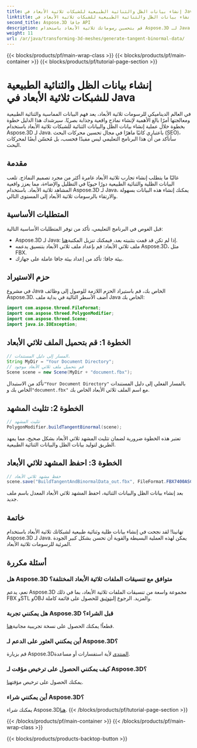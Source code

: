 ```yaml
---
title: إنشاء بيانات الظل والثنائية الطبيعية للشبكات ثلاثية الأبعاد في Java
linktitle: إنشاء بيانات الظل والثنائية الطبيعية للشبكات ثلاثية الأبعاد في Java
second_title: Aspose.3D جافا API
description: قم بتحسين رسوماتك ثلاثية الأبعاد باستخدام Aspose.3D لـ Java. توليد بيانات الظل والثنائية دون عناء. جرب النسخة التجريبية المجانية الآن!
weight: 11
url: /ar/java/transforming-3d-meshes/generate-tangent-binormal-data/
---
```


{{< blocks/products/pf/main-wrap-class >}}
{{< blocks/products/pf/main-container >}}
{{< blocks/products/pf/tutorial-page-section >}}

# إنشاء بيانات الظل والثنائية الطبيعية للشبكات ثلاثية الأبعاد في Java

في العالم الديناميكي للرسومات ثلاثية الأبعاد، يعد فهم البيانات المماسية والثنائية الطبيعية ومعالجتها أمرًا بالغ الأهمية لإنشاء نماذج واقعية وجذابة بصريًا. سيرشدك هذا الدليل خطوة بخطوة خلال عملية إنشاء بيانات الظل والبيانات الثنائية للشبكات ثلاثية الأبعاد باستخدام Aspose.3D لـ Java. باعتباري كاتبًا ماهرًا في مجال تحسين محركات البحث (SEO)، سأتأكد من أن هذا البرنامج التعليمي ليس مفيدًا فحسب، بل مُحسّن أيضًا لمحركات البحث.
## مقدمة
غالبًا ما يتطلب إنشاء تجارب ثلاثية الأبعاد غامرة أكثر من مجرد تصميم النماذج. تلعب البيانات الظلية والثنائية الطبيعية دورًا حيويًا في التظليل والإضاءة، مما يعزز واقعية المشاهد ثلاثية الأبعاد. باستخدام Aspose.3D لـ Java، يمكنك إنشاء هذه البيانات بسهولة والارتقاء بالرسومات ثلاثية الأبعاد إلى المستوى التالي.
## المتطلبات الأساسية
قبل الغوص في البرنامج التعليمي، تأكد من توفر المتطلبات الأساسية التالية:
-  Aspose.3D لـ Java: إذا لم تكن قد قمت بتثبيته بعد، فيمكنك تنزيل المكتبة[هنا](https://releases.aspose.com/3d/java/).
- ملف ثلاثي الأبعاد: قم بإعداد ملف ثلاثي الأبعاد بتنسيق يدعمه Aspose.3D، مثل FBX.
- بيئة جافا: تأكد من إعداد بيئة جافا عاملة على جهازك.
## حزم الاستيراد
في مشروع Java الخاص بك، قم باستيراد الحزم اللازمة للوصول إلى وظائف Aspose.3D. أضف الأسطر التالية في بداية ملف Java الخاص بك:
```java
import com.aspose.threed.FileFormat;
import com.aspose.threed.PolygonModifier;
import com.aspose.threed.Scene;
import java.io.IOException;
```
## الخطوة 1: قم بتحميل الملف ثلاثي الأبعاد
```java
// المسار إلى دليل المستندات.
String MyDir = "Your Document Directory";
// قم بتحميل ملف ثلاثي الأبعاد موجود
Scene scene = new Scene(MyDir + "document.fbx");
```
 تأكد من الاستبدال`"Your Document Directory"` بالمسار الفعلي إلى دليل المستندات الخاص بك و`"document.fbx"` مع اسم الملف ثلاثي الأبعاد الخاص بك.
## الخطوة 2: تثليث المشهد
```java
// تثليث المشهد
PolygonModifier.buildTangentBinormal(scene);
```
تعتبر هذه الخطوة ضرورية لضمان تثليث المشهد ثلاثي الأبعاد بشكل صحيح، مما يمهد الطريق لتوليد بيانات الظل والبيانات الثنائية الطبيعية.
## الخطوة 3: احفظ المشهد ثلاثي الأبعاد
```java
// حفظ مشهد ثلاثي الأبعاد
scene.save("BuildTangentAndBinormalData_out.fbx", FileFormat.FBX7400ASCII);
```
بعد إنشاء بيانات الظل والبيانات الثنائية، احفظ المشهد ثلاثي الأبعاد المعدل باسم ملف جديد.
## خاتمة
تهانينا! لقد نجحت في إنشاء بيانات ظلية وثنائية طبيعية لشبكاتك ثلاثية الأبعاد باستخدام Aspose.3D لـ Java. يمكن لهذه العملية البسيطة والقوية أن تحسن بشكل كبير الجودة المرئية للرسومات ثلاثية الأبعاد.
## أسئلة مكررة
### هل Aspose.3D متوافق مع تنسيقات الملفات ثلاثية الأبعاد المختلفة؟
 نعم، يدعم Aspose.3D مجموعة واسعة من تنسيقات الملفات ثلاثية الأبعاد، بما في ذلك FBX وSTL وOBJ والمزيد. الرجوع إلى[توثيق](https://reference.aspose.com/3d/java/) للحصول على قائمة كاملة.
### هل يمكنني تجربة Aspose.3D قبل الشراء؟
 قطعاً! يمكنك الحصول على نسخة تجريبية مجانية[هنا](https://releases.aspose.com/).
### أين يمكنني العثور على الدعم لـ Aspose.3D؟
 قم بزيارة Aspose.3D[المنتدى](https://forum.aspose.com/c/3d/18) لأية استفسارات أو مساعدة.
### كيف يمكنني الحصول على ترخيص مؤقت لـ Aspose.3D؟
 يمكنك الحصول على ترخيص مؤقت[هنا](https://purchase.aspose.com/temporary-license/).
### أين يمكنني شراء Aspose.3D؟
 يمكنك شراء Aspose.3D[هنا](https://purchase.aspose.com/buy).
{{< /blocks/products/pf/tutorial-page-section >}}

{{< /blocks/products/pf/main-container >}}
{{< /blocks/products/pf/main-wrap-class >}}

{{< blocks/products/products-backtop-button >}}
